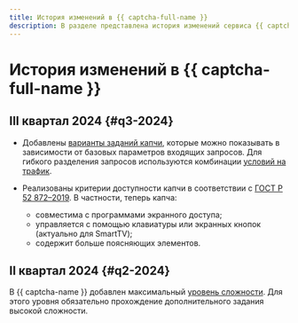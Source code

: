 ```yaml
---
title: История изменений в {{ captcha-full-name }}
description: В разделе представлена история изменений сервиса {{ captcha-name }}.
---
```


# История изменений в {{ captcha-full-name }}

## III квартал 2024 {#q3-2024}

* Добавлены [варианты заданий капчи](./concepts/captcha-variants.md), которые можно показывать в зависимости от базовых параметров входящих запросов. Для гибкого разделения запросов используются комбинации [условий на трафик](./concepts/captcha-variants.md#traffic-conditions).
   
* Реализованы критерии доступности капчи в соответствии с [ГОСТ Р 52 872–2019](https://protect.gost.ru/document1.aspx?control=31&id=233736). В частности, теперь капча:
  * совместима с программами экранного доступа;
  * управляется с помощью клавиатуры или экранных кнопок (актуально для SmartTV);
  * содержит больше поясняющих элементов.

## II квартал 2024 {#q2-2024}

В {{ captcha-name }} добавлен максимальный [уровень сложности](concepts/tasks.md#task-difficulty). Для этого уровня обязательно прохождение дополнительного задания высокой сложности.